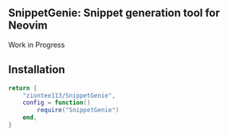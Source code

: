 ## SnippetGenie: Snippet generation tool for Neovim

Work in Progress

## Installation

```lua
return {
    "ziontee113/SnippetGenie",
    config = function()
        require("SnippetGenie")
    end,
}
```

